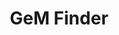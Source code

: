 ---
title: GeM Finder
description: Google Chrome Extension to navigate the GeM website and get personalized bids.
hero_image: 
categories:
  - Plugins & Extensions
  - Full Stack Development
tags:
  - Google Chrome Extension
  - Web Scraping
  - Govt. of India API
  - Data Analysis
  - Personalization
preview_link: gem.vasundhara.cc
github_link: 
featured: true
---